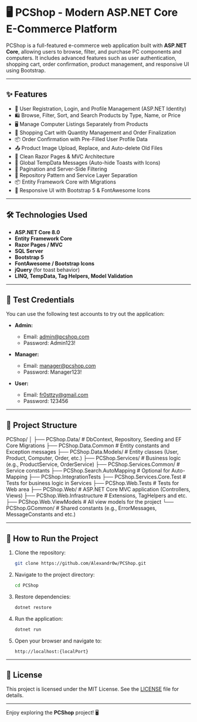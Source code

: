 # 🖥️ PCShop - Modern ASP.NET Core E-Commerce Platform

PCShop is a full-featured e-commerce web application built with **ASP.NET Core**, allowing users to browse, filter, and purchase PC components and computers. It includes advanced features such as user authentication, shopping cart, order confirmation, product management, and responsive UI using Bootstrap.

---

## ✨ Features

- 🔐 User Registration, Login, and Profile Management (ASP.NET Identity)
- 🛍️ Browse, Filter, Sort, and Search Products by Type, Name, or Price
- 🖥️ Manage Computer Listings Separately from Products
- 🛒 Shopping Cart with Quantity Management and Order Finalization
- 📦 Order Confirmation with Pre-Filled User Profile Data
- 📤 Product Image Upload, Replace, and Auto-delete Old Files
- 📃 Clean Razor Pages & MVC Architecture
- 💬 Global TempData Messages (Auto-hide Toasts with Icons)
- 📄 Pagination and Server-Side Filtering
- 🧰 Repository Pattern and Service Layer Separation
- 📦 Entity Framework Core with Migrations
- 🎨 Responsive UI with Bootstrap 5 & FontAwesome Icons

---

## 🛠️ Technologies Used

- **ASP.NET Core 8.0**
- **Entity Framework Core**
- **Razor Pages / MVC**
- **SQL Server**
- **Bootstrap 5**
- **FontAwesome / Bootstrap Icons**
- **jQuery** (for toast behavior)
- **LINQ, TempData, Tag Helpers, Model Validation**

---

## 🧪 Test Credentials
You can use the following test accounts to try out the application:

- **Admin:**
  * Email: admin@pcshop.com
  * Password: Admin123!

- **Manager:**
  * Email: manager@pcshop.com
  * Password: Manager123!
  
- **User:**
  * Email: fr0sttzy@gmail.com
  * Password: 123456

---

## 📁 Project Structure

PCShop/
│
├── PCShop.Data/ # DbContext, Repository, Seeding and EF Core Migrations
├── PCShop.Data.Common # Entity constants and Exception messages
├── PCShop.Data.Models/ # Entity classes (User, Product, Computer, Order, etc.)
├── PCShop.Services/ # Business logic (e.g., ProductService, OrderService)
├── PCShop.Services.Common/ # Service constants 
├── PCShop.Search.AutoMapping # Optional for Auto-Mapping
├── PCShop.IntegrationTests 
├── PCShop.Services.Core.Test # Tests for business logic in Services
├── PCShop.Web.Tests # Tests for Web area
├── PCShop.Web/ # ASP.NET Core MVC application (Controllers, Views)
├── PCShop.Web.Infrastructure # Extensions, TagHelpers and etc.
├── PCShop.Web.ViewModels # All view models for the project
└── PCShop.GCommon/ # Shared constants (e.g., ErrorMessages, MessageConstants and etc.)

---

## 🚀 How to Run the Project

1. Clone the repository:
   ```bash
   git clone https://github.com/Alexandr0w/PCShop.git
   ```

2. Navigate to the project directory:
   ```bash
   cd PCShop
   ```

3. Restore dependencies:
   ```bash
   dotnet restore
   ```

4. Run the application:
   ```bash
   dotnet run
   ```

5. Open your browser and navigate to:
   ```
   http://localhost:{localPort}
   ```

---

## 📜 License

This project is licensed under the MIT License. See the [LICENSE](LICENSE) file for details.

---

Enjoy exploring the **PCShop** project! 🖥️